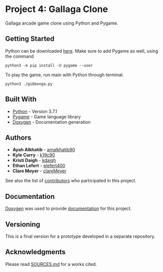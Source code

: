 # Project 4: Gallaga Clone

Gallaga arcade game clone using Python and Pygame.

## Getting Started

Python can be downloaded [here](https://www.python.org/downloads/). Make sure to add Pygame as well, using the command

```
python3 -m pip install -U pygame --user
```

To play the game, run main with Python through terminal.

```
python3 ./gibbonga.py
```

## Built With

* [Python](https://www.python.org/) - Version 3.7.1
* [Pygame](https://www.pygame.org/news) - Game language library
* [Doxygen](http://www.doxygen.nl/) - Documentation generation

## Authors

* **Ayah Alkhatib** - [amalkhatib90](https://github.com/amalkhatib90/)
* **Kyle Curry** - [k19c90](https://github.com/k19c90)
* **Kristi Daigh** - [kdaigh](https://github.com/kdaigh)
* **Ethan Lefert** - [elefert400](https://github.com/elefert400)
* **Clare Meyer** - [clareMeyer](https://github.com/clareMeyer)

See also the list of [contributors](https://github.com/amalkhatib90/Project04/graphs/contributors) who participated in this project.

## Documentation

[Doxygen](http://www.doxygen.nl/) was used to provide [documentation](https://github.com/amalkhatib90/Project04/tree/master/documentation/html) for this project.

## Versioning

This is a final version for a prototype developed in a separate repository.

## Acknowledgments

Please read [SOURCES.md](https://github.com/amalkhatib90/Project04/blob/master/documentation/SOURCES.md) for a works cited.
